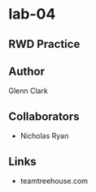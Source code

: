 # lab-04
## RWD Practice

## Author
Glenn Clark

## Collaborators
  - Nicholas Ryan

## Links
  - teamtreehouse.com